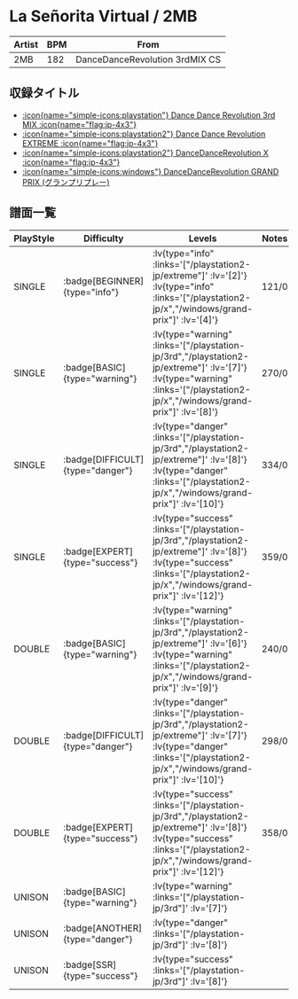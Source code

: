 # La Señorita Virtual / 2MB

|Artist|BPM|From|
|------|---|----|
|2MB|182|DanceDanceRevolution 3rdMIX CS|

## 収録タイトル

- [ :icon{name="simple-icons:playstation"} Dance Dance Revolution 3rd MIX :icon{name="flag:jp-4x3"} ](/playstation-jp/3rd)
- [ :icon{name="simple-icons:playstation2"} Dance Dance Revolution EXTREME :icon{name="flag:jp-4x3"} ](/playstation2-jp/extreme)
- [ :icon{name="simple-icons:playstation2"} DanceDanceRevolution X :icon{name="flag:jp-4x3"} ](/playstation2-jp/x)
- [ :icon{name="simple-icons:windows"} DanceDanceRevolution GRAND PRIX (グランプリプレー)](/windows/grand-prix)

## 譜面一覧

|PlayStyle|Difficulty|Levels|Notes|Movie|
|---------|----------|------|-----|-----|
|SINGLE| :badge[BEGINNER]{type="info"} | :lv{type="info" :links='["/playstation2-jp/extreme"]' :lv='[2]'}  :lv{type="info" :links='["/playstation2-jp/x","/windows/grand-prix"]' :lv='[4]'} |121/0||
|SINGLE| :badge[BASIC]{type="warning"} | :lv{type="warning" :links='["/playstation-jp/3rd","/playstation2-jp/extreme"]' :lv='[7]'}  :lv{type="warning" :links='["/playstation2-jp/x","/windows/grand-prix"]' :lv='[8]'} |270/0||
|SINGLE| :badge[DIFFICULT]{type="danger"} | :lv{type="danger" :links='["/playstation-jp/3rd","/playstation2-jp/extreme"]' :lv='[8]'}  :lv{type="danger" :links='["/playstation2-jp/x","/windows/grand-prix"]' :lv='[10]'} |334/0||
|SINGLE| :badge[EXPERT]{type="success"} | :lv{type="success" :links='["/playstation-jp/3rd","/playstation2-jp/extreme"]' :lv='[8]'}  :lv{type="success" :links='["/playstation2-jp/x","/windows/grand-prix"]' :lv='[12]'} |359/0||
|DOUBLE| :badge[BASIC]{type="warning"} | :lv{type="warning" :links='["/playstation-jp/3rd","/playstation2-jp/extreme"]' :lv='[6]'}  :lv{type="warning" :links='["/playstation2-jp/x","/windows/grand-prix"]' :lv='[9]'} |240/0||
|DOUBLE| :badge[DIFFICULT]{type="danger"} | :lv{type="danger" :links='["/playstation-jp/3rd","/playstation2-jp/extreme"]' :lv='[7]'}  :lv{type="danger" :links='["/playstation2-jp/x","/windows/grand-prix"]' :lv='[10]'} |298/0||
|DOUBLE| :badge[EXPERT]{type="success"} | :lv{type="success" :links='["/playstation-jp/3rd","/playstation2-jp/extreme"]' :lv='[8]'}  :lv{type="success" :links='["/playstation2-jp/x","/windows/grand-prix"]' :lv='[12]'} |358/0||
|UNISON| :badge[BASIC]{type="warning"} | :lv{type="warning" :links='["/playstation-jp/3rd"]' :lv='[7]'} |||
|UNISON| :badge[ANOTHER]{type="danger"} | :lv{type="danger" :links='["/playstation-jp/3rd"]' :lv='[8]'} |||
|UNISON| :badge[SSR]{type="success"} | :lv{type="success" :links='["/playstation-jp/3rd"]' :lv='[8]'} |||
